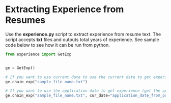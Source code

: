 # Extracting Experience from Resumes

Use the **experience.py** script to extract experience from resume text. The script accepts **txt** files and outputs total years of experience. See sample code below to see how it can be run from python.

```python
from experience import GetExp


ge = GetExp()

# If you want to use current date to use the current date to get experience (default)
ge.chain_exp("sample_file_name.txt")

# If you want to use the application date to get experience (get the application date string from the postgres database)
ge.chain_exp("sample_file_name.txt", cur_date="application_date_from_postgres")
```
